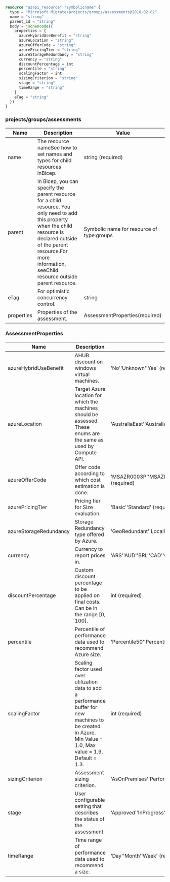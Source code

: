 ```terraform
resource "azapi_resource" "symbolicname" {
  type = "Microsoft.Migrate/projects/groups/assessments@2018-02-02"
  name = "string"
  parent_id = "string"
  body = jsonencode({
    properties = {
      azureHybridUseBenefit = "string"
      azureLocation = "string"
      azureOfferCode = "string"
      azurePricingTier = "string"
      azureStorageRedundancy = "string"
      currency = "string"
      discountPercentage = int
      percentile = "string"
      scalingFactor = int
      sizingCriterion = "string"
      stage = "string"
      timeRange = "string"
    }
    eTag = "string"
  })
}

```

### projects/groups/assessments

| Name | Description | Value |
|-|-|-|
| name | The resource nameSee how to set names and types for child resources inBicep. | string (required) |
| parent | In Bicep, you can specify the parent resource for a child resource. You only need to add this property when the child resource is declared outside of the parent resource.For more information, seeChild resource outside parent resource. | Symbolic name for resource of type:groups |
| eTag | For optimistic concurrency control. | string |
| properties | Properties of the assessment. | AssessmentProperties(required) |


### AssessmentProperties

| Name | Description | Value |
|-|-|-|
| azureHybridUseBenefit | AHUB discount on windows virtual machines. | 'No''Unknown''Yes' (required) |
| azureLocation | Target Azure location for which the machines should be assessed. These enums are the same as used by Compute API. | 'AustraliaEast''AustraliaSoutheast''BrazilSouth''CanadaCentral''CanadaEast''CentralIndia''CentralUs''ChinaEast''ChinaNorth''EastAsia''EastUs''EastUs2''GermanyCentral''GermanyNortheast''JapanEast''JapanWest''KoreaCentral''KoreaSouth''NorthCentralUs''NorthEurope''SouthCentralUs''SouthIndia''SoutheastAsia''UkSouth''UkWest''Unknown''WestCentralUs''WestEurope''WestIndia''WestUs''WestUs2' (required) |
| azureOfferCode | Offer code according to which cost estimation is done. | 'MSAZR0003P''MSAZR0022P''MSAZR0023P''MSAZR0025P''MSAZR0029P''MSAZR0036P''MSAZR0044P''MSAZR0059P''MSAZR0060P''MSAZR0062P''MSAZR0063P''MSAZR0064P''MSAZR0111P''MSAZR0120P''MSAZR0121P''MSAZR0122P''MSAZR0123P''MSAZR0124P''MSAZR0125P''MSAZR0126P''MSAZR0127P''MSAZR0128P''MSAZR0129P''MSAZR0130P''MSAZR0144P''MSAZR0148P''MSAZR0149P''MSAZRDE0003P''MSAZRDE0044P''MSMCAZR0044P''MSMCAZR0059P''MSMCAZR0060P''MSMCAZR0063P''MSMCAZR0120P''MSMCAZR0121P''MSMCAZR0125P''MSMCAZR0128P''Unknown' (required) |
| azurePricingTier | Pricing tier for Size evaluation. | 'Basic''Standard' (required) |
| azureStorageRedundancy | Storage Redundancy type offered by Azure. | 'GeoRedundant''LocallyRedundant''ReadAccessGeoRedundant''Unknown''ZoneRedundant' (required) |
| currency | Currency to report prices in. | 'ARS''AUD''BRL''CAD''CHF''CNY''DKK''EUR''GBP''HKD''IDR''INR''JPY''KRW''MXN''MYR''NOK''NZD''RUB''SAR''SEK''TRY''TWD''USD''Unknown''ZAR' (required) |
| discountPercentage | Custom discount percentage to be applied on final costs. Can be in the range [0, 100]. | int (required) |
| percentile | Percentile of performance data used to recommend Azure size. | 'Percentile50''Percentile90''Percentile95''Percentile99' (required) |
| scalingFactor | Scaling factor used over utilization data to add a performance buffer for new machines to be created in Azure. Min Value = 1.0, Max value = 1.9, Default = 1.3. | int (required) |
| sizingCriterion | Assessment sizing criterion. | 'AsOnPremises''PerformanceBased' (required) |
| stage | User configurable setting that describes the status of the assessment. | 'Approved''InProgress''UnderReview' (required) |
| timeRange | Time range of performance data used to recommend a size. | 'Day''Month''Week' (required) |


